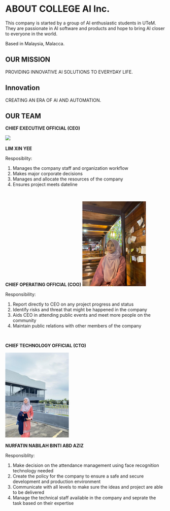 
# ABOUT COLLEGE AI Inc. 
This company is started by a group of AI enthusiastic students in UTeM. They are passionate in AI software and products and hope to bring AI closer to everyone in the world.

Based in Malaysia, Malacca. 

## OUR MISSION
PROVIDING INNOVATIVE AI SOLUTIONS TO EVERYDAY LIFE.

## Innovation
CREATING AN ERA OF AI AND AUTOMATION. 

## OUR TEAM
**CHIEF EXECUTIVE OFFICIAL (CEO)**

<img src="assets/profile/xinyee.jpg" width="200" height="auto" />

**LIM XIN YEE**

Resposiblity:
1. Manages the company staff and organization workflow
2. Makes major corporate decisions 
3. Manages and allocate the resources of the company
4. Ensures project meets dateline

<br>

**CHIEF OPERATING OFFICIAL (COO)**
<img src="assets/profile/Azie.jpg" width="200" height="auto" />

Responsibility:
1. Report directly to CEO on any project progress and status
2. Identify risks and threat that might be happened in the company
3. Aids CEO in attending public events and meet more people on the community
4. Maintain public relations with other members of the company

<br>

**CHIEF TECHNOLOGY OFFICIAL (CTO)**

<img src="assets/profile/Nurfatin Nabilah .jpg" width="200" height="auto" />

**NURFATIN NABILAH BINTI ABD AZIZ**

Responsiblity:
1. Make decision on the attendance management using face recognition technology needed
2. Create the policy for the company to ensure a safe and secure development and production environment
3. Communicate with all levels to make sure the ideas and project are able to be delivered
4. Manage the technical staff available in the company and seprate the task based on their expertise


<br>
